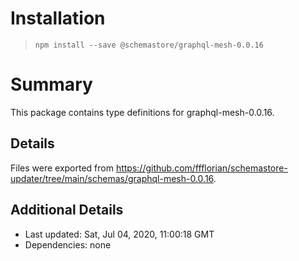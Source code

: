 # Installation
> `npm install --save @schemastore/graphql-mesh-0.0.16`

# Summary
This package contains type definitions for graphql-mesh-0.0.16.

## Details
Files were exported from https://github.com/ffflorian/schemastore-updater/tree/main/schemas/graphql-mesh-0.0.16.

## Additional Details
* Last updated: Sat, Jul 04, 2020, 11:00:18 GMT
* Dependencies: none
